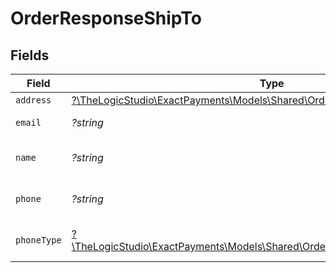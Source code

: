 # OrderResponseShipTo


## Fields

| Field                                                                                                                              | Type                                                                                                                               | Required                                                                                                                           | Description                                                                                                                        | Example                                                                                                                            |
| ---------------------------------------------------------------------------------------------------------------------------------- | ---------------------------------------------------------------------------------------------------------------------------------- | ---------------------------------------------------------------------------------------------------------------------------------- | ---------------------------------------------------------------------------------------------------------------------------------- | ---------------------------------------------------------------------------------------------------------------------------------- |
| `address`                                                                                                                          | [?\TheLogicStudio\ExactPayments\Models\Shared\OrderResponseSchemasAddress](../../models/shared/OrderResponseSchemasAddress.md)     | :heavy_minus_sign:                                                                                                                 | N/A                                                                                                                                |                                                                                                                                    |
| `email`                                                                                                                            | *?string*                                                                                                                          | :heavy_minus_sign:                                                                                                                 | Email of the customer.                                                                                                             | john@acmecorp.com                                                                                                                  |
| `name`                                                                                                                             | *?string*                                                                                                                          | :heavy_minus_sign:                                                                                                                 | Name of the customer.                                                                                                              | John Doe                                                                                                                           |
| `phone`                                                                                                                            | *?string*                                                                                                                          | :heavy_minus_sign:                                                                                                                 | Phone of the customer.                                                                                                             | 8886178190                                                                                                                         |
| `phoneType`                                                                                                                        | [?\TheLogicStudio\ExactPayments\Models\Shared\OrderResponseSchemasPhoneType](../../models/shared/OrderResponseSchemasPhoneType.md) | :heavy_minus_sign:                                                                                                                 | Phone type of the customer.                                                                                                        | H                                                                                                                                  |